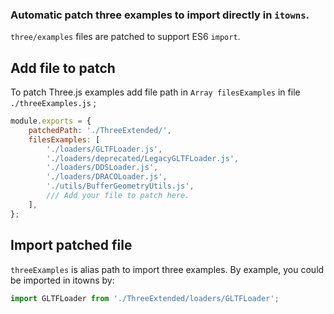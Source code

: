 ### Automatic patch three examples to import directly in `itowns`.

`three/examples` files are patched to support ES6 `import`.


## Add file to patch
To patch Three.js examples add file path in `Array filesExamples` in file `./threeExamples.js` ;

```js
module.exports = {
    patchedPath: './ThreeExtended/',
    filesExamples: [
        './loaders/GLTFLoader.js',
        './loaders/deprecated/LegacyGLTFLoader.js',
        './loaders/DDSLoader.js',
        './loaders/DRACOLoader.js',
        './utils/BufferGeometryUtils.js',
        /// Add your file to patch here.
    ],
};
```

## Import patched file
`threeExamples` is alias path to import three examples.
By example, you could be imported in itowns by:

```js
import GLTFLoader from './ThreeExtended/loaders/GLTFLoader';
```
